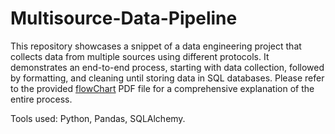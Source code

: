 # Multisource-Data-Pipeline

This repository showcases a snippet of a data engineering project that collects data from multiple sources using different protocols. 
It demonstrates an end-to-end process, starting with data collection, followed by formatting, and cleaning until storing data in SQL databases. 
Please refer to the provided [flowChart](https://github.com/ArafatAbsi/Multisource-Data-Pipeline/blob/master/Multisource_Data_Pipeline%20FlowChart.pdf) PDF file for a comprehensive explanation of the entire process.

Tools used: Python, Pandas, SQLAlchemy.

